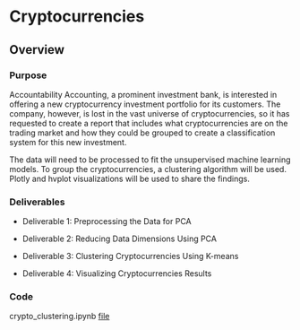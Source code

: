 # Cryptocurrencies

## Overview

### Purpose

Accountability Accounting, a prominent investment bank, is interested in offering a new cryptocurrency investment portfolio for its customers. The company, however, is lost in the vast universe of cryptocurrencies, so it has requested to create a report that includes what cryptocurrencies are on the trading market and how they could be grouped to create a classification system for this new investment.

The data will need to be processed to fit the unsupervised machine learning models.  To group the cryptocurrencies, a clustering algorithm will be used. Plotly and hvplot visualizations will be used to share the findings.

### Deliverables

- Deliverable 1: Preprocessing the Data for PCA

- Deliverable 2: Reducing Data Dimensions Using PCA

- Deliverable 3: Clustering Cryptocurrencies Using K-means

- Deliverable 4: Visualizing Cryptocurrencies Results

### Code

crypto_clustering.ipynb   [file](crypto_clustering.ipynb)
